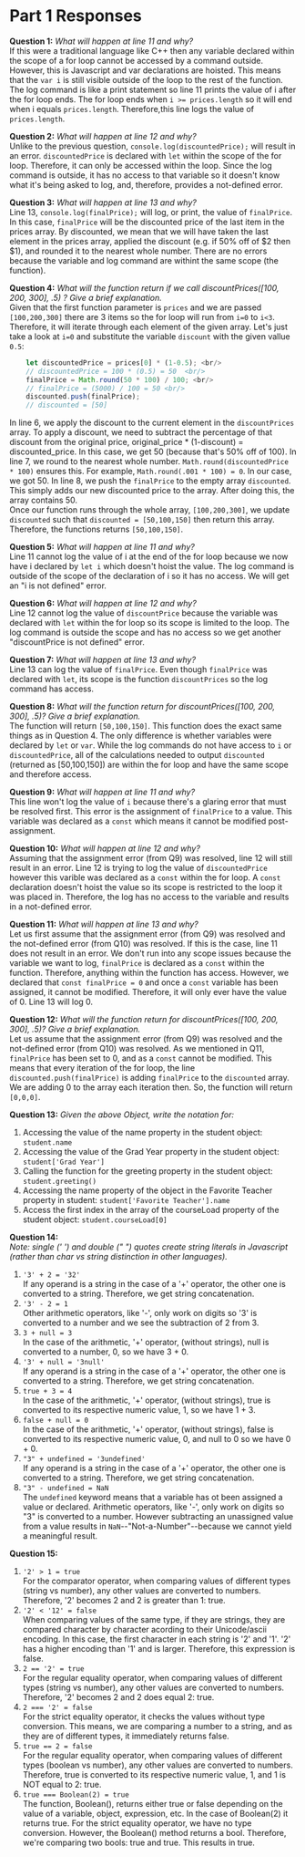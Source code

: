 # Part 1 Responses

**Question 1:** *What will happen at line 11 and why?* <br/>
If this were a traditional language like C++ then any variable declared within the scope of a for loop cannot be accessed by a command outside. However, this is Javascript and var declarations are hoisted. This means that the `var i` is still visible outside of the loop to the rest of the function. The log command is like a print statement so line 11 prints the value of i after the for loop ends. The for loop ends when `i >= prices.length` so it will end when i equals `prices.length`. Therefore,this line logs the value of `prices.length`.

**Question 2:** *What will happen at line 12 and why?* <br/>
Unlike to the previous question, `console.log(discountedPrice);` will result in an error. `discountedPrice` is declared with `let` within the scope of the for loop. Therefore, it can only be accessed within the loop. Since the log command is outside, it has no access to that variable so it doesn't know what it's being asked to log, and, therefore, provides a not-defined error.

**Question 3:** *What will happen at line 13 and why?* <br/>
Line 13, `console.log(finalPrice);` will log, or print, the value of `finalPrice`. In this case, `finalPrice` will be the discounted price of the last item in the prices array. By discounted, we mean that we will have taken the last element in the prices array, applied the discount (e.g. if 50% off of $2 then $1), and rounded it to the nearest whole number. There are no errors because the variable and log command are withint the same scope (the function).

**Question 4:** *What will the function return if we call discountPrices([100, 200, 300], .5) ? Give a brief explanation.* <br/>
Given that the first function parameter is `prices` and we are passed `[100,200,300]` there are 3 items so the for loop will run from `i=0` to `i<3`. Therefore, it will iterate through each element of the given array. Let's just take a look at `i=0` and substitute the variable `discount` with the given vallue `0.5`: <br/>
```javascript
    let discountedPrice = prices[0] * (1-0.5); <br/>  
    // discountedPrice = 100 * (0.5) = 50  <br/>
    finalPrice = Math.round(50 * 100) / 100; <br/>          
    // finalPrice = (5000) / 100 = 50 <br/>
    discounted.push(finalPrice);
    // discounted = [50]
```
In line 6, we apply the discount to the current element in the `discountPrices` array. To apply a discount, we need to subtract the percentage of that discount from the original price, original_price * (1-discount) = discounted_price. In this case, we get 50 (because that's 50% off of 100). In line 7, we round to the nearest whole number. `Math.round(discountedPrice * 100)` ensures this. For example, `Math.round(.001 * 100) = 0`. In our case, we got 50. In line 8, we push the `finalPrice` to the empty array `discounted`. This simply adds our new discounted price to the array. After doing this, the array contains 50. <br/>
Once our function runs through the whole array, `[100,200,300]`, we update `discounted` such that `discounted = [50,100,150]` then return this array. Therefore, the functions returns `[50,100,150]`.

**Question 5:** *What will happen at line 11 and why?* <br/>
Line 11 cannot log the value of i at the end of the for loop because we now have i declared by `let i` which doesn't hoist the value. The log command is outside of the scope of the declaration of i so it has no access. We will get an "i is not defined" error.

**Question 6:** *What will happen at line 12 and why?* <br/>
Line 12 cannot log the value of `discountPrice` because the variable was declared with `let` within the for loop so its scope is limited to the loop. The log command is outside the scope and has no access so we get another "discountPrice is not defined" error.

**Question 7:** *What will happen at line 13 and why?* <br/>
Line 13 can log the value of `finalPrice`. Even though `finalPrice` was declared with `let`, its scope is the function `discountPrices` so the log command has access.

**Question 8:** *What will the function return for discountPrices([100, 200, 300], .5)? Give a brief explanation.* <br/>
The function will return `[50,100,150]`. This function does the exact same things as in Question 4. The only difference is whether variables were declared by `let` or `var`. While the log commands do not have access to `i` or `discountedPrice`, all of the calculations needed to output `discounted` (returned as [50,100,150]) are within the for loop and have the same scope and therefore access.

**Question 9:** *What will happen at line 11 and why?* <br/>
This line won't log the value of `i` because there's a glaring error that must be resolved first. This error is the assignment of `finalPrice` to a value. This variable was declared as a `const` which means it cannot be modified post-assignment. 

**Question 10:** *What will happen at line 12 and why?* <br/>
Assuming that the assignment error (from Q9) was resolved, line 12 will still result in an error. Line 12 is trying to log the value of `discountedPrice` however this varible was declared as a `const` within the for loop. A `const` declaration doesn't hoist the value so its scope is restricted to the loop it was placed in. Therefore, the log has no access to the variable and results in a not-defined error.

**Question 11:** *What will happen at line 13 and why?* <br/>
Let us first assume that the assignment error (from Q9) was resolved and the not-defined error (from Q10) was resolved. If this is the case, line 11 does not result in an error. We don't run into any scope issues because the variable we want to log, `finalPrice` is declared as a `const` within the function. Therefore, anything within the function has access. However, we declared that `const finalPrice = 0` and once a `const` variable has been assigned, it cannot be modified. Therefore, it will only ever have the value of 0. Line 13 will log 0.


**Question 12:** *What will the function return for discountPrices([100, 200, 300], .5)? Give a brief explanation.* <br/>
Let us assume that the assignment error (from Q9) was resolved and the not-defined error (from Q10) was resolved. As we mentioned in Q11, `finalPrice` has been set to 0, and as a `const` cannot be modified. This means that every iteration of the for loop, the line `discounted.push(finalPrice)` is adding `finalPrice` to the `discounted` array. We are adding 0 to the array each iteration then. So, the function will return `[0,0,0]`.

**Question 13:** *Given the above Object, write the notation for:*
1. Accessing the value of the name property in the student object: `student.name`
2. Accessing the value of the Grad Year property in the student object: `student['Grad Year']`
3. Calling the function for the greeting property in the student object: `student.greeting()`
4. Accessing the name property of the object in the Favorite Teacher property in student: `student['Favorite Teacher'].name`
5. Access the first index in the array of the courseLoad property of the student object: `student.courseLoad[0]` 

**Question 14:** <br/>
*Note: single (' ') and double (" ") quotes create string literals in Javascript (rather than char vs string distinction in other languages).* <br/>
1. `'3' + 2 = '32'` <br/>
   If any operand is a string in the case of a '+' operator, the other one is converted to a string. Therefore, we get string concatenation. <br/>
2. `'3' - 2 = 1` <br/>
   Other arithmetic operators, like '-', only work on digits so '3' is converted to a number and we see the subtraction of 2 from 3. <br/>
3. `3 + null = 3` <br/>
   In the case of the arithmetic, '+' operator, (without strings), null is converted to a number, 0, so we have 3 + 0.  <br/>
4. `'3' + null = '3null'` <br/>
   If any operand is a string in the case of a '+' operator, the other one is converted to a string. Therefore, we get string concatenation. <br/>
5. `true + 3 = 4` <br/>
   In the case of the arithmetic, '+' operator, (without strings), true is converted to its respective numeric value, 1, so we have 1 + 3.  <br/>
6. `false + null = 0` <br/>
   In the case of the arithmetic, '+' operator, (without strings), false is converted to its respective numeric value, 0, and null to 0 so we have 0 + 0.  <br/>
7. `"3" + undefined = '3undefined'` <br/>
   If any operand is a string in the case of a '+' operator, the other one is converted to a string. Therefore, we get string concatenation. <br/>
8. `"3" - undefined = NaN` <br/>
   The `undefined` keyword means that a variable has ot been assigned a value or declared. Arithmetic operators, like '-', only work on digits so "3" is converted to a number. However subtracting an unassigned value from a value results in `NaN`--"Not-a-Number"--because we cannot yield a meaningful result. <br/>

**Question 15:** <br/>
1. `'2' > 1 = true` <br/>
   For the comparator operator, when comparing values of different types (string vs number), any other values are converted to numbers. Therefore, '2' becomes 2 and 2 is greater than 1: true. <br/>
2. `'2' < '12' = false` <br/>
   When comparing values of the same type, if they are strings, they are compared character by character acording to their Unicode/ascii encoding. In this case, the first character in each string is '2' and '1'. '2' has a higher encoding than '1' and is larger. Therefore, this expression is false.  <br/>
3. `2 == '2' = true` <br/>
   For the regular equality operator, when comparing values of different types (string vs number), any other values are converted to numbers. Therefore, '2' becomes 2 and 2 does equal 2: true. <br/>
4. `2 === '2' = false` <br/>
   For the strict equality operator, it checks the values without type conversion. This means, we are comparing a number to a string, and as they are of different types, it immediately returns false. <br/>
5. `true == 2 = false` <br/>
   For the regular equality operator, when comparing values of different types (boolean vs number), any other values are converted to numbers. Therefore, true is converted to its respective numeric value, 1, and 1 is NOT equal to 2: true. <br/>
6. `true === Boolean(2) = true` <br/>
   The function, Boolean(), returns either true or false depending on the value of a variable, object, expression, etc. In the case of Boolean(2) it returns true. For the strict equality operator, we have no type conversion. However, the Boolean() method returns a bool. Therefore, we're comparing two bools: true and true. This results in true. <br/>
